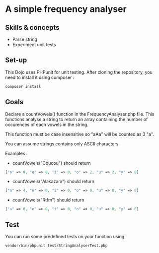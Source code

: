 # A simple frequency analyser

## Skills & concepts

* Parse string
* Experiment unit tests

## Set-up

This Dojo uses PHPunit for unit testing. After cloning the repository, you need to install it using composer :
```bash
composer install
```

## Goals

Declare a countVowels() function in the FrequencyAnalyser.php file.
This functions analyse a string to return an array containing the number of occurences of each vowels in the string.

This function must be case insensitive so "aAa" will be counted as 3 "a".

You can assume strings contains only ASCII characters.

Examples :

* countVowels("Coucou") should return 
```php 
["a" => 0, "e" => 0, "i" => 0, "o" => 2, "u" => 2, "y" => 0] 
```
* countVowels("Alakazam") should return 
```php 
["a" => 4, "e" => 0, "i" => 0, "o" => 0, "u" => 0, "y" => 0] 
```
* countVowels("Rtfm") should return 
```php 
["a" => 0, "e" => 0, "i" => 0, "o" => 0, "u" => 0, "y" => 0] 
```


## Test

You can run some predefined tests on your function using 
```bash
vendor/bin/phpunit test/StringAnalyserTest.php
```